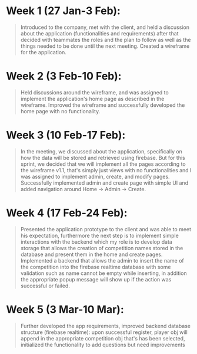# Week 1 (27 Jan-3 Feb):

> Introduced to the company, met with the client, and held a discussion about the application (functionalities and requirements) after that decided with teammates the roles and the plan to follow as well as the things needed to be done until the next meeting. Created a wireframe for the application.

# Week 2 (3 Feb-10 Feb):
> Held discussions around the wireframe, and was assigned to implement the application's home page as described in the wireframe. Improved the wireframe and successfully developed the home page with no functionality.

# Week 3 (10 Feb-17 Feb):
> In the meeting, we discussed about the application, specifically on how the data will be stored and retrieved using firebase. But for this sprint, we decided that we will implement all the pages according to the wireframe v1.1, that's simply just views with no functionalities and I was assigned to implement admin, create, and modify pages. Successfully implemented admin and create page with simple UI and added navigation around Home -> Admin -> Create.

# Week 4 (17 Feb-24 Feb):
> Presented the application prototype to the client and was able to meet his expectation, furthermore the next step is to implement simple interactions with the backend which my role is to develop data storage that allows the creation of competition names stored in the database and present them in the home and create pages. Implemented a backend that allows the admin to insert the name of the competition into the firebase realtime database with some validation such as name cannot be empty while inserting, in addition the appropriate popup message will show up if the action was successful or failed.

# Week 5 (3 Mar-10 Mar):
> Further developed the app requirements, improved backend database structure (firebase realtime): upon successful register, player obj will append in the appropriate competition obj that's has been selected, initialized the functionality to add questions but need improvements